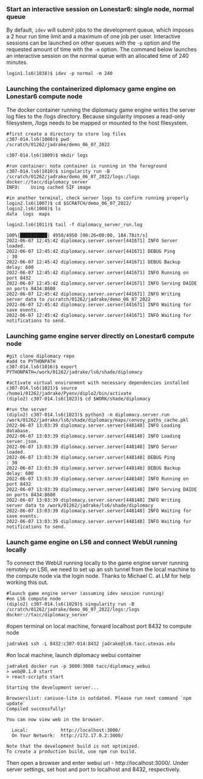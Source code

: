 ### Start an interactive session on Lonestar6: single node, normal queue

By default, `idev` will submit jobs to the development queue, which imposes a 2 hour run time limit and a maximum of one job per user. Interactive sessions can be launched on other queues with the `-p` option and the requested amount of time with the `-m` option. The command below launches an interactive session on the normal queue with an allocated time of 240 minutes. 

```shell
login1.ls6(1038)$ idev -p normal -m 240
```

### Launching the containerized diplomacy game engine on Lonestar6 compute node
The docker container running the diplomacy game engine writes the server log files to the /logs directory. Because singularity imposes a read-only filesystem, /logs needs to be mapped or mounted to the host filesystem. 

```shell
#first create a directory to store log files
c307-014.ls6(1008)$ pwd
/scratch/01262/jadrake/demo_06_07_2022

c307-014.ls6(1009)$ mkdir logs

#run container: note container is running in the foreground
c307-014.ls6(1010)$ singularity run -B /scratch/01262/jadrake/demo_06_07_2022/logs:/logs docker://tacc/diplomacy_server
INFO:    Using cached SIF image

#in another terminal, check server logs to confirm running properly
login2.ls6(1007)$ cd $SCRATCH/demo_06_07_2022/
login2.ls6(1008)$ ls
data  logs  maps

login2.ls6(1011)$ tail -f diplomacy_server_run.log

100%|██████████| 4950/4950 [00:26<00:00, 184.78it/s]
2022-06-07 12:45:42 diplomacy.server.server[441671] INFO Server loaded.
2022-06-07 12:45:42 diplomacy.server.server[441671] DEBUG Ping        : 30
2022-06-07 12:45:42 diplomacy.server.server[441671] DEBUG Backup delay: 600
2022-06-07 12:45:42 diplomacy.server.server[441671] INFO Running on port 8432
2022-06-07 12:45:42 diplomacy.server.server[441671] INFO Serving DAIDE on ports 8434:8600
2022-06-07 12:45:42 diplomacy.server.server[441671] INFO Writing server data to /scratch/01262/jadrake/demo_06_07_2022
2022-06-07 12:45:42 diplomacy.server.server[441671] INFO Waiting for save events.
2022-06-07 12:45:42 diplomacy.server.server[441671] INFO Waiting for notifications to send.
```

### Launching game engine server directly on Lonestar6 compute node

```shell
#git clone diplomacy repo
#add to PYTHONPATH
c307-014.ls6(1016)$ export PYTHONPATH=/work/01262/jadrake/ls6/shade/diplomacy

#activate virtual environment with necessary dependencies installed
c307-014.ls6(1021)$ source /home1/01262/jadrake/Pyenv/diplo2/bin/activate
(diplo2) c307-014.ls6(1023)$ cd $WORK/shade/diplomacy

#run the server
(diplo2) c307-014.ls6(1023)$ python3 -m diplomacy.server.run
/work/01262/jadrake/ls6/shade/diplomacy/maps/convoy_paths_cache.pkl
2022-06-07 13:03:39 diplomacy.server.server[448148] INFO Loading database.
2022-06-07 13:03:39 diplomacy.server.server[448148] INFO Loading server.json.
2022-06-07 13:03:39 diplomacy.server.server[448148] INFO Server loaded.
2022-06-07 13:03:39 diplomacy.server.server[448148] DEBUG Ping        : 30
2022-06-07 13:03:39 diplomacy.server.server[448148] DEBUG Backup delay: 600
2022-06-07 13:03:39 diplomacy.server.server[448148] INFO Running on port 8432
2022-06-07 13:03:39 diplomacy.server.server[448148] INFO Serving DAIDE on ports 8434:8600
2022-06-07 13:03:39 diplomacy.server.server[448148] INFO Writing server data to /work/01262/jadrake/ls6/shade/diplomacy
2022-06-07 13:03:39 diplomacy.server.server[448148] INFO Waiting for save events.
2022-06-07 13:03:39 diplomacy.server.server[448148] INFO Waiting for notifications to send.
```

### Launch game engine on LS6 and connect WebUI running locally
To connect the WebUI running locally to the game engine server running remotely on LS6, we need to set up an ssh tunnel from the local machine to the compute node via the login node. Thanks to Michael C. at LM for help working this out. 

```shell
#launch game engine server (assuming idev session running)
#on LS6 compute node
(diplo2) c307-014.ls6(1029)$ singularity run -B /scratch/01262/jadrake/demo_06_07_2022/logs:/logs docker://tacc/diplomacy_server
```

#open terminal on local machine, forward localhost port 8432 to compute node
```shell
jadrake$ ssh -L 8432:c307-014:8432 jadrake@ls6.tacc.utexas.edu
```

#on local machine, launch diplomacy webui container
```shell
jadrake$ docker run -p 3000:3000 tacc/diplomacy_webui
> web@0.1.0 start
> react-scripts start

Starting the development server...

Browserslist: caniuse-lite is outdated. Please run next command `npm update`
Compiled successfully!

You can now view web in the browser.

  Local:            http://localhost:3000/
  On Your Network:  http://172.17.0.2:3000/

Note that the development build is not optimized.
To create a production build, use npm run build.
```

Then open a browser and enter webui url - http://localhost:3000/. Under server settings, set host and port to localhost and 8432, respectively. 
